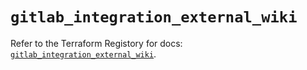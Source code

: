 # `gitlab_integration_external_wiki`

Refer to the Terraform Registory for docs: [`gitlab_integration_external_wiki`](https://registry.terraform.io/providers/gitlabhq/gitlab/16.4.1/docs/resources/integration_external_wiki).
